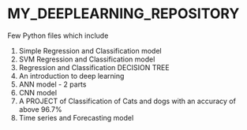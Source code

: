 # MY_DEEPLEARNING_REPOSITORY
Few Python files which include
 1. Simple Regression and Classification model
 2. SVM Regression and Classification model
 3. Regression and Classification DECISION TREE
 4. An introduction to deep learning
 5. ANN model - 2 parts
 6. CNN model
 7. A PROJECT of Classification of Cats and dogs with an accuracy of above 96.7%
 8. Time series and Forecasting model
